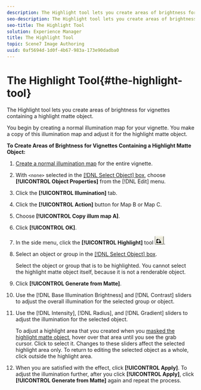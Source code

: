 ```yaml
---
description: The Highlight tool lets you create areas of brightness for vignettes containing a highlight matte object.
seo-description: The Highlight tool lets you create areas of brightness for vignettes containing a highlight matte object.
seo-title: The Highlight Tool
solution: Experience Manager
title: The Highlight Tool
topic: Scene7 Image Authoring
uuid: 0af5694d-1d0f-4b67-983a-173e90dadba0
---
```


# The Highlight Tool{#the-highlight-tool}

The Highlight tool lets you create areas of brightness for vignettes containing a highlight matte object.

You begin by creating a normal illumination map for your vignette. You make a copy of this illumination map and adjust it for the highlight matte object.

**To Create Areas of Brightness for Vignettes Containing a Highlight Matte Object:** 

1. [Create a normal illumination map](../../c-vat-work-illum-pg/c-vat-work-illum-maps/t-vat-illum-map-img-auth.md#task-0342a45d98cd456aa4e7cbff6a46ca47) for the entire vignette.
1. With `<none>` selected in the [ [!DNL Select Object] box](../../c-vat-gs/c-vat-sel-obj/c-vat-sel-object-box.md#concept-d127c6efaabd436a96c02f36a7bce6ac), choose **[!UICONTROL Object Properties]** from the [!DNL Edit] menu.
1. Click the **[!UICONTROL Illumination]** tab.
1. Click the **[!UICONTROL Action]** button for Map B or Map C.
1. Choose **[!UICONTROL Copy illum map A]**.
1. Click **[!UICONTROL OK]**.
1. In the side menu, click the **[!UICONTROL Highlight]** tool ![](assets/highlight.png).
1. Select an object or group in the [ [!DNL Select Object] box](../../c-vat-gs/c-vat-sel-obj/c-vat-sel-object-box.md#concept-d127c6efaabd436a96c02f36a7bce6ac).

   Select the object or group that is to be highlighted. You cannot select the highlight matte object itself, because it is not a renderable object. 

1. Click **[!UICONTROL Generate from Matte]**.
1. Use the [!DNL Base Illumination Brightness] and [!DNL Contrast] sliders to adjust the overall illumination for the selected group or object.
1. Use the [!DNL Intensity], [!DNL Radius], and [!DNL Gradient] sliders to adjust the illumination for the selected object.

   To adjust a highlight area that you created when you [masked the highlight matte object](../../c-vat-work-mask-pg/c-vat-create-mask/t-vat-high-matte-obj.md#task-a999ee1887384d16ba39dc763ed0c774), hover over that area until you see the grab cursor. Click to select it. Changes to these sliders affect the selected highlight area only. To return to editing the selected object as a whole, click outside the highlight area. 

1. When you are satisfied with the effect, click **[!UICONTROL Apply]**. To adjust the illumination further, after you click **[!UICONTROL Apply]**, click **[!UICONTROL Generate from Matte]** again and repeat the process.
